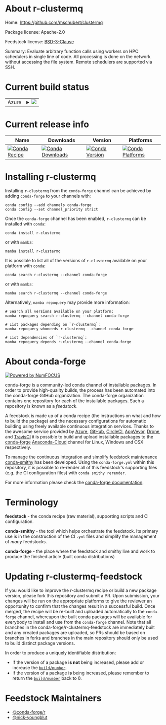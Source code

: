 About r-clustermq
=================

Home: https://github.com/mschubert/clustermq

Package license: Apache-2.0

Feedstock license: [BSD-3-Clause](https://github.com/conda-forge/r-clustermq-feedstock/blob/main/LICENSE.txt)

Summary: Evaluate arbitrary function calls using workers on HPC schedulers in single line of code. All processing is done on the network without accessing the file system. Remote schedulers are supported via SSH.

Current build status
====================


<table>
    
  <tr>
    <td>Azure</td>
    <td>
      <details>
        <summary>
          <a href="https://dev.azure.com/conda-forge/feedstock-builds/_build/latest?definitionId=4192&branchName=main">
            <img src="https://dev.azure.com/conda-forge/feedstock-builds/_apis/build/status/r-clustermq-feedstock?branchName=main">
          </a>
        </summary>
        <table>
          <thead><tr><th>Variant</th><th>Status</th></tr></thead>
          <tbody><tr>
              <td>linux_64_r_base4.1</td>
              <td>
                <a href="https://dev.azure.com/conda-forge/feedstock-builds/_build/latest?definitionId=4192&branchName=main">
                  <img src="https://dev.azure.com/conda-forge/feedstock-builds/_apis/build/status/r-clustermq-feedstock?branchName=main&jobName=linux&configuration=linux%20linux_64_r_base4.1" alt="variant">
                </a>
              </td>
            </tr><tr>
              <td>linux_64_r_base4.2</td>
              <td>
                <a href="https://dev.azure.com/conda-forge/feedstock-builds/_build/latest?definitionId=4192&branchName=main">
                  <img src="https://dev.azure.com/conda-forge/feedstock-builds/_apis/build/status/r-clustermq-feedstock?branchName=main&jobName=linux&configuration=linux%20linux_64_r_base4.2" alt="variant">
                </a>
              </td>
            </tr><tr>
              <td>osx_64_r_base4.1</td>
              <td>
                <a href="https://dev.azure.com/conda-forge/feedstock-builds/_build/latest?definitionId=4192&branchName=main">
                  <img src="https://dev.azure.com/conda-forge/feedstock-builds/_apis/build/status/r-clustermq-feedstock?branchName=main&jobName=osx&configuration=osx%20osx_64_r_base4.1" alt="variant">
                </a>
              </td>
            </tr><tr>
              <td>osx_64_r_base4.2</td>
              <td>
                <a href="https://dev.azure.com/conda-forge/feedstock-builds/_build/latest?definitionId=4192&branchName=main">
                  <img src="https://dev.azure.com/conda-forge/feedstock-builds/_apis/build/status/r-clustermq-feedstock?branchName=main&jobName=osx&configuration=osx%20osx_64_r_base4.2" alt="variant">
                </a>
              </td>
            </tr><tr>
              <td>win_64</td>
              <td>
                <a href="https://dev.azure.com/conda-forge/feedstock-builds/_build/latest?definitionId=4192&branchName=main">
                  <img src="https://dev.azure.com/conda-forge/feedstock-builds/_apis/build/status/r-clustermq-feedstock?branchName=main&jobName=win&configuration=win%20win_64_" alt="variant">
                </a>
              </td>
            </tr>
          </tbody>
        </table>
      </details>
    </td>
  </tr>
</table>

Current release info
====================

| Name | Downloads | Version | Platforms |
| --- | --- | --- | --- |
| [![Conda Recipe](https://img.shields.io/badge/recipe-r--clustermq-green.svg)](https://anaconda.org/conda-forge/r-clustermq) | [![Conda Downloads](https://img.shields.io/conda/dn/conda-forge/r-clustermq.svg)](https://anaconda.org/conda-forge/r-clustermq) | [![Conda Version](https://img.shields.io/conda/vn/conda-forge/r-clustermq.svg)](https://anaconda.org/conda-forge/r-clustermq) | [![Conda Platforms](https://img.shields.io/conda/pn/conda-forge/r-clustermq.svg)](https://anaconda.org/conda-forge/r-clustermq) |

Installing r-clustermq
======================

Installing `r-clustermq` from the `conda-forge` channel can be achieved by adding `conda-forge` to your channels with:

```
conda config --add channels conda-forge
conda config --set channel_priority strict
```

Once the `conda-forge` channel has been enabled, `r-clustermq` can be installed with `conda`:

```
conda install r-clustermq
```

or with `mamba`:

```
mamba install r-clustermq
```

It is possible to list all of the versions of `r-clustermq` available on your platform with `conda`:

```
conda search r-clustermq --channel conda-forge
```

or with `mamba`:

```
mamba search r-clustermq --channel conda-forge
```

Alternatively, `mamba repoquery` may provide more information:

```
# Search all versions available on your platform:
mamba repoquery search r-clustermq --channel conda-forge

# List packages depending on `r-clustermq`:
mamba repoquery whoneeds r-clustermq --channel conda-forge

# List dependencies of `r-clustermq`:
mamba repoquery depends r-clustermq --channel conda-forge
```


About conda-forge
=================

[![Powered by
NumFOCUS](https://img.shields.io/badge/powered%20by-NumFOCUS-orange.svg?style=flat&colorA=E1523D&colorB=007D8A)](https://numfocus.org)

conda-forge is a community-led conda channel of installable packages.
In order to provide high-quality builds, the process has been automated into the
conda-forge GitHub organization. The conda-forge organization contains one repository
for each of the installable packages. Such a repository is known as a *feedstock*.

A feedstock is made up of a conda recipe (the instructions on what and how to build
the package) and the necessary configurations for automatic building using freely
available continuous integration services. Thanks to the awesome service provided by
[Azure](https://azure.microsoft.com/en-us/services/devops/), [GitHub](https://github.com/),
[CircleCI](https://circleci.com/), [AppVeyor](https://www.appveyor.com/),
[Drone](https://cloud.drone.io/welcome), and [TravisCI](https://travis-ci.com/)
it is possible to build and upload installable packages to the
[conda-forge](https://anaconda.org/conda-forge) [Anaconda-Cloud](https://anaconda.org/)
channel for Linux, Windows and OSX respectively.

To manage the continuous integration and simplify feedstock maintenance
[conda-smithy](https://github.com/conda-forge/conda-smithy) has been developed.
Using the ``conda-forge.yml`` within this repository, it is possible to re-render all of
this feedstock's supporting files (e.g. the CI configuration files) with ``conda smithy rerender``.

For more information please check the [conda-forge documentation](https://conda-forge.org/docs/).

Terminology
===========

**feedstock** - the conda recipe (raw material), supporting scripts and CI configuration.

**conda-smithy** - the tool which helps orchestrate the feedstock.
                   Its primary use is in the construction of the CI ``.yml`` files
                   and simplify the management of *many* feedstocks.

**conda-forge** - the place where the feedstock and smithy live and work to
                  produce the finished article (built conda distributions)


Updating r-clustermq-feedstock
==============================

If you would like to improve the r-clustermq recipe or build a new
package version, please fork this repository and submit a PR. Upon submission,
your changes will be run on the appropriate platforms to give the reviewer an
opportunity to confirm that the changes result in a successful build. Once
merged, the recipe will be re-built and uploaded automatically to the
`conda-forge` channel, whereupon the built conda packages will be available for
everybody to install and use from the `conda-forge` channel.
Note that all branches in the conda-forge/r-clustermq-feedstock are
immediately built and any created packages are uploaded, so PRs should be based
on branches in forks and branches in the main repository should only be used to
build distinct package versions.

In order to produce a uniquely identifiable distribution:
 * If the version of a package **is not** being increased, please add or increase
   the [``build/number``](https://docs.conda.io/projects/conda-build/en/latest/resources/define-metadata.html#build-number-and-string).
 * If the version of a package **is** being increased, please remember to return
   the [``build/number``](https://docs.conda.io/projects/conda-build/en/latest/resources/define-metadata.html#build-number-and-string)
   back to 0.

Feedstock Maintainers
=====================

* [@conda-forge/r](https://github.com/conda-forge/r/)
* [@nick-youngblut](https://github.com/nick-youngblut/)

